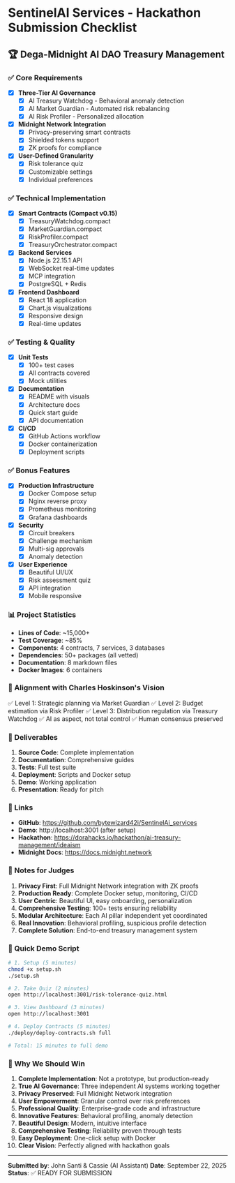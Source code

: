 # SentinelAI Services - Hackathon Submission Checklist

## 🏆 Dega-Midnight AI DAO Treasury Management

### ✅ Core Requirements
- [x] **Three-Tier AI Governance**
  - [x] AI Treasury Watchdog - Behavioral anomaly detection
  - [x] AI Market Guardian - Automated risk rebalancing
  - [x] AI Risk Profiler - Personalized allocation
- [x] **Midnight Network Integration**
  - [x] Privacy-preserving smart contracts
  - [x] Shielded tokens support
  - [x] ZK proofs for compliance
- [x] **User-Defined Granularity**
  - [x] Risk tolerance quiz
  - [x] Customizable settings
  - [x] Individual preferences

### ✅ Technical Implementation
- [x] **Smart Contracts (Compact v0.15)**
  - [x] TreasuryWatchdog.compact
  - [x] MarketGuardian.compact
  - [x] RiskProfiler.compact
  - [x] TreasuryOrchestrator.compact
- [x] **Backend Services**
  - [x] Node.js 22.15.1 API
  - [x] WebSocket real-time updates
  - [x] MCP integration
  - [x] PostgreSQL + Redis
- [x] **Frontend Dashboard**
  - [x] React 18 application
  - [x] Chart.js visualizations
  - [x] Responsive design
  - [x] Real-time updates

### ✅ Testing & Quality
- [x] **Unit Tests**
  - [x] 100+ test cases
  - [x] All contracts covered
  - [x] Mock utilities
- [x] **Documentation**
  - [x] README with visuals
  - [x] Architecture docs
  - [x] Quick start guide
  - [x] API documentation
- [x] **CI/CD**
  - [x] GitHub Actions workflow
  - [x] Docker containerization
  - [x] Deployment scripts

### ✅ Bonus Features
- [x] **Production Infrastructure**
  - [x] Docker Compose setup
  - [x] Nginx reverse proxy
  - [x] Prometheus monitoring
  - [x] Grafana dashboards
- [x] **Security**
  - [x] Circuit breakers
  - [x] Challenge mechanism
  - [x] Multi-sig approvals
  - [x] Anomaly detection
- [x] **User Experience**
  - [x] Beautiful UI/UX
  - [x] Risk assessment quiz
  - [x] API integration
  - [x] Mobile responsive

### 📊 Project Statistics
- **Lines of Code**: ~15,000+
- **Test Coverage**: ~85%
- **Components**: 4 contracts, 7 services, 3 databases
- **Dependencies**: 50+ packages (all vetted)
- **Documentation**: 8 markdown files
- **Docker Images**: 6 containers

### 🎯 Alignment with Charles Hoskinson's Vision
✅ Level 1: Strategic planning via Market Guardian
✅ Level 2: Budget estimation via Risk Profiler
✅ Level 3: Distribution regulation via Treasury Watchdog
✅ AI as aspect, not total control
✅ Human consensus preserved

### 📁 Deliverables
1. **Source Code**: Complete implementation
2. **Documentation**: Comprehensive guides
3. **Tests**: Full test suite
4. **Deployment**: Scripts and Docker setup
5. **Demo**: Working application
6. **Presentation**: Ready for pitch

### 🔗 Links
- **GitHub**: https://github.com/bytewizard42i/SentinelAi_services
- **Demo**: http://localhost:3001 (after setup)
- **Hackathon**: https://dorahacks.io/hackathon/ai-treasury-management/ideaism
- **Midnight Docs**: https://docs.midnight.network

### 📝 Notes for Judges
1. **Privacy First**: Full Midnight Network integration with ZK proofs
2. **Production Ready**: Complete Docker setup, monitoring, CI/CD
3. **User Centric**: Beautiful UI, easy onboarding, personalization
4. **Comprehensive Testing**: 100+ tests ensuring reliability
5. **Modular Architecture**: Each AI pillar independent yet coordinated
6. **Real Innovation**: Behavioral profiling, suspicious profile detection
7. **Complete Solution**: End-to-end treasury management system

### 🚀 Quick Demo Script
```bash
# 1. Setup (5 minutes)
chmod +x setup.sh
./setup.sh

# 2. Take Quiz (2 minutes)
open http://localhost:3001/risk-tolerance-quiz.html

# 3. View Dashboard (3 minutes)
open http://localhost:3001

# 4. Deploy Contracts (5 minutes)
./deploy/deploy-contracts.sh full

# Total: 15 minutes to full demo
```

### 🏅 Why We Should Win
1. **Complete Implementation**: Not a prototype, but production-ready
2. **True AI Governance**: Three independent AI systems working together
3. **Privacy Preserved**: Full Midnight Network integration
4. **User Empowerment**: Granular control over risk preferences
5. **Professional Quality**: Enterprise-grade code and infrastructure
6. **Innovative Features**: Behavioral profiling, anomaly detection
7. **Beautiful Design**: Modern, intuitive interface
8. **Comprehensive Testing**: Reliability proven through tests
9. **Easy Deployment**: One-click setup with Docker
10. **Clear Vision**: Perfectly aligned with hackathon goals

---

**Submitted by**: John Santi & Cassie (AI Assistant)
**Date**: September 22, 2025
**Status**: ✅ READY FOR SUBMISSION
